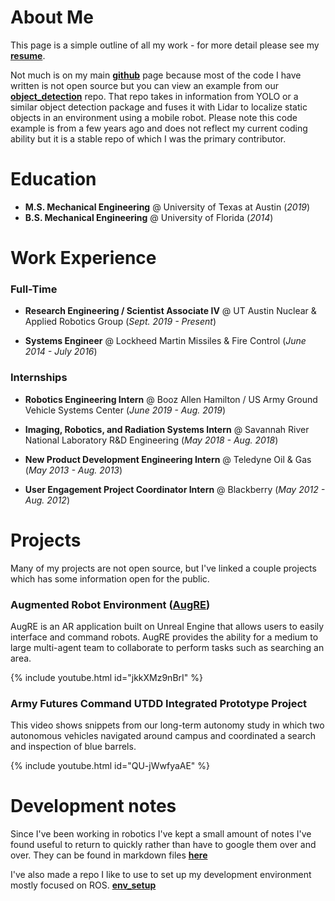 # About Me

This page is a simple outline of all my work - for more detail please see my **[resume](/assets/files/resume.pdf)**.

Not much is on my main **[github](https://github.com/chriswsuarez)** page because most of the code I have written is not open source but you can view an example from our **[object_detection](https://github.com/UTNuclearRobotics/object_detection/tree/main)** repo.  That repo takes in information from YOLO or a similar object detection package and fuses it with Lidar to localize static objects in an environment using a mobile robot.  Please note this code example is from a few years ago and does not reflect my current coding ability but it is a stable repo of which I was the primary contributor.

# Education
- **M.S. Mechanical Engineering** @ University of Texas at Austin (_2019_)
- **B.S. Mechanical Engineering** @ University of Florida (_2014_)

# Work Experience
### Full-Time

- **Research Engineering / Scientist Associate IV** @ UT Austin Nuclear & Applied Robotics Group (_Sept. 2019 - Present_)

- **Systems Engineer** @  Lockheed Martin Missiles & Fire Control (_June 2014 - July 2016_)

### Internships
- **Robotics Engineering Intern** @ Booz Allen Hamilton / US Army Ground Vehicle Systems Center (_June 2019 - Aug. 2019_)

- **Imaging, Robotics, and Radiation Systems Intern** @ Savannah River National Laboratory R&D Engineering (_May 2018 - Aug. 2018_)

- **New Product Development Engineering Intern** @ Teledyne Oil & Gas (_May 2013 - Aug. 2013_)

- **User Engagement Project Coordinator Intern** @ Blackberry (_May 2012 - Aug. 2012_)

# Projects

Many of my projects are not open source, but I've linked a couple projects which has some information open for the public.

### **Augmented Robot Environment ([AugRE](https://utnuclearroboticspublic.github.io/Augmented-Robot-Environment/))**

AugRE is an AR application built on Unreal Engine that allows users to easily interface and command robots.  AugRE provides the ability for a medium to large multi-agent team to collaborate to perform tasks such as searching an area.

{% include youtube.html id="jkkXMz9nBrI" %}


### **Army Futures Command UTDD Integrated Prototype Project**

This video shows snippets from our long-term autonomy study in which two autonomous vehicles navigated around campus and coordinated a search and inspection of blue barrels.

{% include youtube.html id="QU-jWwfyaAE" %}


# Development notes

Since I've been working in robotics I've kept a small amount of notes I've found useful to return to quickly rather than have to google them over and over.  They can be found in markdown files **[here](https://github.com/chriswsuarez/chriswsuarez.github.io/tree/main/assets/pages/how_to)**

I've also made a repo I like to use to set up my development environment mostly focused on ROS. **[env_setup](https://github.com/chriswsuarez/env_setup)**
